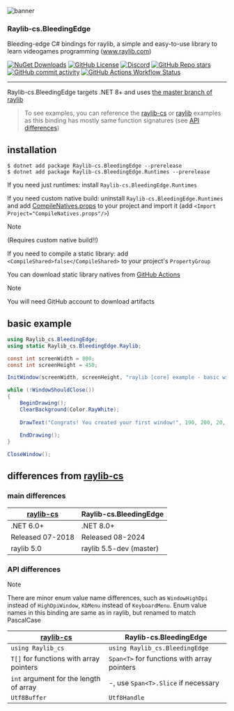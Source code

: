 ![banner](https://raw.githubusercontent.com/danilwhale/Raylib-cs.BleedingEdge/main/Assets/Banner-450.png)

### Raylib-cs.BleedingEdge

Bleeding-edge C# bindings for raylib, a simple and easy-to-use library to learn videogames programming (www.raylib.com)

[![NuGet Downloads](https://img.shields.io/nuget/dt/Raylib-cs.BleedingEdge?style=flat-square&logo=nuget)](https://www.nuget.org/packages/Raylib-cs.BleedingEdge)
[![GitHub License](https://img.shields.io/github/license/danilwhale/Raylib-cs.BleedingEdge?style=flat-square)](https://github.com/danilwhale/Raylib-cs.BleedingEdge/blob/main/LICENSE)
[![Discord](https://img.shields.io/discord/426912293134270465?style=flat-square&logo=discord&logoColor=white)](https://discord.gg/raylib)
[![GitHub Repo stars](https://img.shields.io/github/stars/danilwhale/Raylib-cs.BleedingEdge?style=flat-square)](https://github.com/danilwhale/Raylib-cs.BleedingEdge/stargazers)
[![GitHub commit activity](https://img.shields.io/github/commit-activity/w/danilwhale/Raylib-cs.BleedingEdge?style=flat-square)](https://github.com/danilwhale/Raylib-cs.BleedingEdge/commits/main/)
[![GitHub Actions Workflow Status](https://img.shields.io/github/actions/workflow/status/danilwhale/Raylib-cs.BleedingEdge/build.yml?style=flat-square&logo=githubactions&logoColor=white)](https://github.com/danilwhale/Raylib-cs.BleedingEdge/actions)

---

Raylib-cs.BleedingEdge targets .NET 8+ and
uses [the master branch of raylib](https://github.com/raysan5/raylib/tree/master)

> To see examples, you can reference the [raylib-cs](https://github.com/chrisdill/raylib-cs/tree/master/Examples)
> or [raylib](https://github.com/raysan5/raylib/tree/master/examples) examples
> as this binding has mostly same function signatures (see [API differences](#api-differences))

installation
---

```
$ dotnet add package Raylib-cs.BleedingEdge --prerelease
$ dotnet add package Raylib-cs.BleedingEdge.Runtimes --prerelease
```

If you need just runtimes: install `Raylib-cs.BleedingEdge.Runtimes`

If you need custom native build: uninstall `Raylib-cs.BleedingEdge.Runtimes` and
add [CompileNatives.props](https://raw.githubusercontent.com/danilwhale/Raylib-cs.BleedingEdge/refs/heads/main/Raylib-cs.BleedingEdge.Native/CompileNatives.props)
to your project and import it (add `<Import Project="CompileNatives.props"/>`)
> [!NOTE]
> (Requires custom native build!!)
>
> If you need to compile a static library: add `<CompileShared>false</CompileShared>` to your project's `PropertyGroup`

You can download static library natives
from [GitHub Actions](https://github.com/danilwhale/Raylib-cs.BleedingEdge/actions/workflows/build-static-natives.yaml)
> [!NOTE]
> You will need GitHub account to download artifacts

basic example
---

```csharp
using Raylib_cs.BleedingEdge;
using static Raylib_cs.BleedingEdge.Raylib;

const int screenWidth = 800;
const int screenHeight = 450;

InitWindow(screenWidth, screenHeight, "raylib [core] example - basic window");

while (!WindowShouldClose())
{
    BeginDrawing();
    ClearBackground(Color.RayWhite);
    
    DrawText("Congrats! You created your first window!", 190, 200, 20, Color.LightGray);
    
    EndDrawing();
}

CloseWindow();
```

differences from [raylib-cs](https://github.com/ChrisDill/Raylib-cs)
---

### main differences

| [raylib-cs](https://github.com/chrisdill/raylib-cs) | Raylib-cs.BleedingEdge  |
|-----------------------------------------------------|-------------------------|
| .NET 6.0+                                           | .NET 8.0+               |
| Released 07-2018                                    | Released 08-2024        |
| raylib 5.0                                          | raylib 5.5-dev (master) |

### API differences

> [!NOTE]
> There are minor enum value name differences, such as `WindowHighDpi` instead of `HighDpiWindow`,
> `KbMenu` instead of `KeyboardMenu`. Enum value names in this binding are same as in raylib,
> but renamed to match PascalCase

| [raylib-cs](https://github.com/chrisdill/raylib-cs) | Raylib-cs.BleedingEdge                      |
|-----------------------------------------------------|---------------------------------------------|
| `using Raylib_cs`                                   | `using Raylib_cs.BleedingEdge`              |
| `T[]` for functions with array pointers             | `Span<T>` for functions with array pointers |
| `int` argument for the length of array              | -, use `Span<T>.Slice` if necessary         |
| `Utf8Buffer`                                        | `Utf8Handle`                                |
